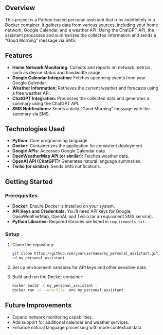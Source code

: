 ## Overview

This project is a Python-based personal assistant that runs indefinitely in a Docker container. It gathers data from various sources, including your home network, Google Calendar, and a weather API. Using the ChatGPT API, the assistant processes and summarizes the collected information and sends a "Good Morning" message via SMS.

## Features

- **Home Network Monitoring:** Collects and reports on network metrics, such as device status and bandwidth usage.
- **Google Calendar Integration:** Fetches upcoming events from your Google Calendar.
- **Weather Information:** Retrieves the current weather and forecasts using a free weather API.
- **ChatGPT Integration:** Processes the collected data and generates a summary using the ChatGPT API.
- **SMS Notifications:** Sends a daily "Good Morning" message with the summary via SMS.

## Technologies Used

- **Python:** Core programming language.
- **Docker:** Containerizes the application for consistent deployment.
- **Google APIs:** Accesses Google Calendar data.
- **OpenWeatherMap API (or similar):** Fetches weather data.
- **OpenAI API (ChatGPT):** Generates natural language summaries.
- **Twilio (or similar):** Sends SMS notifications.

## Getting Started

### Prerequisites

- **Docker:** Ensure Docker is installed on your system.
- **API Keys and Credentials:** You'll need API keys for Google, OpenWeatherMap, OpenAI, and Twilio (or an equivalent SMS service).
- **Python Libraries:** Required libraries are listed in `requirements.txt`.

### Setup

1. Clone the repository:
   ```bash
   git clone https://github.com/yourusername/my_personal_assistant.git
   cd my_personal_assistant
   ```

2. Set up environment variables for API keys and other sensitive data.

3. Build and run the Docker container:
   ```bash
   docker build -t my_personal_assistant .
   docker run -d --env-file .env my_personal_assistant
   ```

## Future Improvements

- Expand network monitoring capabilities.
- Add support for additional calendar and weather services.
- Enhance natural language processing with more contextual data.
